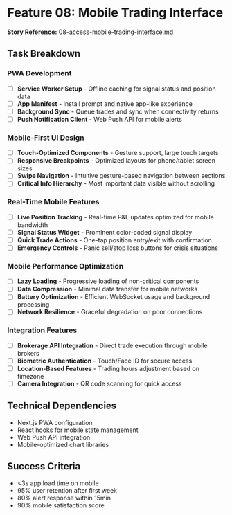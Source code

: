 # Feature 08: Mobile Trading Interface
**Story Reference:** 08-access-mobile-trading-interface.md

## Task Breakdown

### PWA Development
- [ ] **Service Worker Setup** - Offline caching for signal status and position data
- [ ] **App Manifest** - Install prompt and native app-like experience
- [ ] **Background Sync** - Queue trades and sync when connectivity returns
- [ ] **Push Notification Client** - Web Push API for mobile alerts

### Mobile-First UI Design
- [ ] **Touch-Optimized Components** - Gesture support, large touch targets
- [ ] **Responsive Breakpoints** - Optimized layouts for phone/tablet screen sizes
- [ ] **Swipe Navigation** - Intuitive gesture-based navigation between sections
- [ ] **Critical Info Hierarchy** - Most important data visible without scrolling

### Real-Time Mobile Features
- [ ] **Live Position Tracking** - Real-time P&L updates optimized for mobile bandwidth
- [ ] **Signal Status Widget** - Prominent color-coded signal display
- [ ] **Quick Trade Actions** - One-tap position entry/exit with confirmation
- [ ] **Emergency Controls** - Panic sell/stop loss buttons for crisis situations

### Mobile Performance Optimization
- [ ] **Lazy Loading** - Progressive loading of non-critical components
- [ ] **Data Compression** - Minimal data transfer for mobile networks
- [ ] **Battery Optimization** - Efficient WebSocket usage and background processing
- [ ] **Network Resilience** - Graceful degradation on poor connections

### Integration Features
- [ ] **Brokerage API Integration** - Direct trade execution through mobile brokers
- [ ] **Biometric Authentication** - Touch/Face ID for secure access
- [ ] **Location-Based Features** - Trading hours adjustment based on timezone
- [ ] **Camera Integration** - QR code scanning for quick access

## Technical Dependencies
- Next.js PWA configuration
- React hooks for mobile state management
- Web Push API integration
- Mobile-optimized chart libraries

## Success Criteria
- <3s app load time on mobile
- 95% user retention after first week
- 80% alert response within 15min
- 90% mobile satisfaction score
